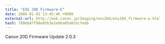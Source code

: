 ```yaml
---
title: "EOS 20D Firmware-E"
date: 2006-01-02 13:45:46 +0000
external-url: http://web.canon.jp/Imaging/eos20d/eos20d_firmware-e.html
hash: 789eb87f98e05b3e2e06a85a0cbcfedb
---
```


Canon 20D Firmware Update 2.0.3

